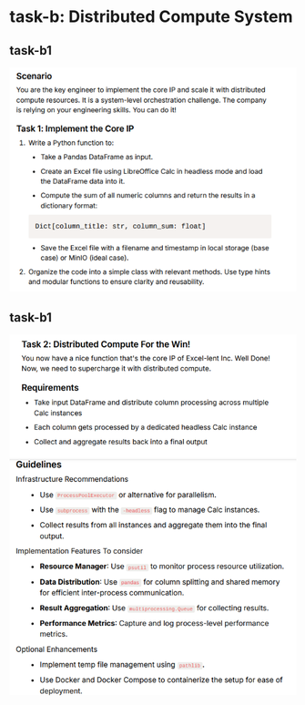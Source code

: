# task-b: Distributed Compute System

## task-b1
![alt text](image.png)


## task-b1
![alt text](image-1.png)
![alt text](image-2.png)
